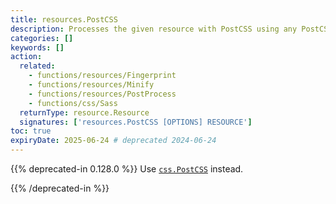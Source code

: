 ```yaml
---
title: resources.PostCSS
description: Processes the given resource with PostCSS using any PostCSS plugin.
categories: []
keywords: []
action:
  related:
    - functions/resources/Fingerprint
    - functions/resources/Minify
    - functions/resources/PostProcess
    - functions/css/Sass
  returnType: resource.Resource
  signatures: ['resources.PostCSS [OPTIONS] RESOURCE']
toc: true
expiryDate: 2025-06-24 # deprecated 2024-06-24
---
```


{{% deprecated-in 0.128.0 %}}
Use [`css.PostCSS`] instead.

[`css.PostCSS`]: /functions/css/postcss/
{{% /deprecated-in %}}
